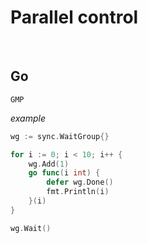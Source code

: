 # Parallel control

<br>

## Go

```
GMP
```

*example*

```go
wg := sync.WaitGroup{}

for i := 0; i < 10; i++ {
	wg.Add(1)
	go func(i int) {
		defer wg.Done()
		fmt.Println(i)
	}(i)
}

wg.Wait()
```
